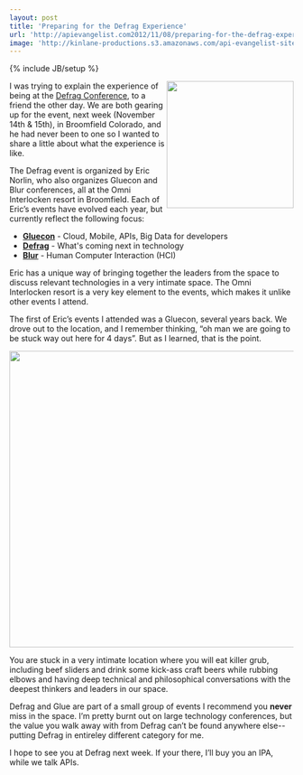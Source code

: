 ```yaml
---
layout: post
title: 'Preparing for the Defrag Experience'
url: 'http://apievangelist.com2012/11/08/preparing-for-the-defrag-experience/'
image: 'http://kinlane-productions.s3.amazonaws.com/api-evangelist-site/blog/Defrag-2012.png'
---
```

{% include JB/setup %}
<p>
     <a href="http://defragcon.com/"><img src="https://s3.amazonaws.com/kinlane-productions/events/defrag-2012/Defrag-2012-Conference.png"  width="225" align="right" /></a>
</p>
<p>
     I was trying to explain the experience of being at the <a href="http://defragcon.com/">Defrag Conference</a>, to a friend the other day. We are both gearing up for the event, next week (November 14th &amp; 15th), in Broomfield Colorado, and he had never been to one so I wanted to share a little about what the experience is like.
</p>
<p>
     The Defrag event is organized by Eric Norlin, who also organizes Gluecon and Blur conferences, all at the Omni Interlocken resort in Broomfield. Each of Eric’s events have evolved each year, but currently reflect the following focus:
</p>
<ul >
     <li>
          <strong><a href="http://gluecon.com/2012/">Gluecon</a></strong> - Cloud, Mobile, APIs, Big Data for developers
     </li>
     <li>
          <strong><a href="http://defragcon.com/">Defrag</a></strong> - What's coming next in technology
     </li>
     <li>
          <strong><a href="http://www.blurcon.com/">Blur</a></strong> - Human Computer Interaction (HCI)
     </li>
</ul>
<p>
     Eric has a unique way of bringing together the leaders from the space to discuss relevant technologies in a very intimate space. The Omni Interlocken resort is a very key element to the events, which makes it unlike other events I attend.
</p>
<p>
     The first of Eric’s events I attended was a Gluecon, several years back. We drove out to the location, and I remember thinking, “oh man we are going to be stuck way out here for 4 days”. But as I learned, that is the point.
</p>
<p>
     <img src="https://s3.amazonaws.com/kinlane-productions/events/defrag-2012/Omni-Interlocken.png"  width="525" />
</p>
<p>
     You are stuck in a very intimate location where you will eat killer grub, including beef sliders and drink some kick-ass craft beers while rubbing elbows and having deep technical and philosophical conversations with the deepest thinkers and leaders in our space.
</p>
<p>
     Defrag and Glue are part of a small group of events I recommend you <strong>never</strong> miss in the space. I’m pretty burnt out on large technology conferences, but the value you walk away with from Defrag can’t be found anywhere else--putting Defrag in entireley different category for me.
</p>
<p>
     I hope to see you at Defrag next week. If your there, I’ll buy you an IPA, while we talk APIs.
</p>
